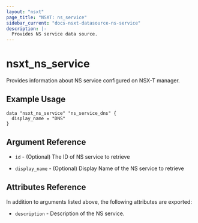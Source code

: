 ```yaml
---
layout: "nsxt"
page_title: "NSXT: ns_service"
sidebar_current: "docs-nsxt-datasource-ns-service"
description: |-
  Provides NS service data source.
---
```


# nsxt_ns_service

Provides information about NS service configured on NSX-T manager.

## Example Usage

```
data "nsxt_ns_service" "ns_service_dns" {
  display_name = "DNS"
}
```

## Argument Reference

* `id` - (Optional) The ID of NS service to retrieve

* `display_name` - (Optional) Display Name of the NS service to retrieve

## Attributes Reference

In addition to arguments listed above, the following attributes are exported:

* `description` - Description of the NS service.

